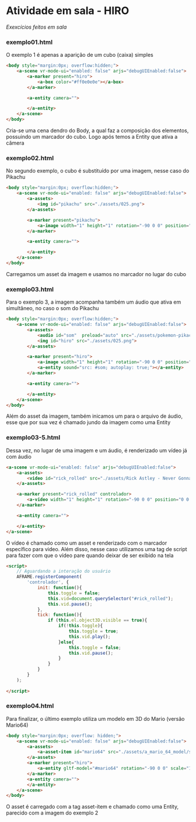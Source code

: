 # Atividade em sala - HIRO

_Exexcícios feitos em sala_

### exemplo01.html

O exemplo 1 é apenas a aparição de um cubo (caixa) simples

```html
<body style="margin:0px; overflow:hidden;">
    <a-scene vr-mode-ui="enabled: false" arjs="debugUIEnabled:false">
        <a-marker present="hiro">
            <a-box color="#ff0e0e0e"></a-box>
        </a-marker>

        <a-entity camera="">

        </a-entity>
    </a-scene>
</body>
```

Cria-se uma cena dendro do Body, a qual faz a composição dos elementos, possuindo um marcador do cubo. Logo após temos a Entity que ativa a câmera

### exemplo02.html

No segundo exemplo, o cubo é substituído por uma imagem, nesse caso do Pikachu

```html
<body style="margin:0px; overflow:hidden;">
    <a-scene vr-mode-ui="enabled: false" arjs="debugUIEnabled:false">
        <a-assets>
            <img id="pikachu" src="./assets/025.png">
        </a-assets>

        <a-marker present="pikachu">
            <a-image width="1" height="1" rotation="-90 0 0" position="0 0 0" src="#pikachu"></a-image>
        </a-marker>

        <a-entity camera="">

        </a-entity>
    </a-scene>
</body>
```

Carregamos um asset da imagem e usamos no marcador no lugar do cubo

### exemplo03.html

Para o exemplo 3, a imagem acompanha também um áudio que ativa em simultâneo, no caso o som do Pikachu

```html
<body style="margin:0px; overflow:hidden;">
    <a-scene vr-mode-ui="enabled: false" arjs="debugUIEnabled:false">
        <a-assets>
            <audio id="som"  preload="auto" src="./assets/pokemon-pikachu-sound-effect-for-editing-128-ytshorts.savetube.me.mp3"></audio>
            <img id="hiro" src="./assets/025.png">
        </a-assets>

        <a-marker present="hiro">
            <a-image width="1" height="1" rotation="-90 0 0" position="0 0 0" src="#hiro"></a-image>
            <a-entity sound="src: #som; autoplay: true;"></a-entity>
        </a-marker>

        <a-entity camera="">

        </a-entity>
    </a-scene>
</body>
```

Além do asset da imagem, também inicamos um para o arquivo de áudio, esse que por sua vez é chamado jundo da imagem como uma Entity

### exemplo03-5.html

Dessa vez, no lugar de uma imagem e um áudio, é renderizado um vídeo já com áudio

```html
<a-scene vr-mode-ui="enabled: false" arjs="debugUIEnabled:false">
    <a-assets>  
        <video id="rick_rolled" src="./assets/Rick Astley - Never Gonna Give You Up.mp4" autoplay loop></video>
    </a-assets>

    <a-marker present="rick_rolled" controlador>
        <a-video width="1" height="1" rotation="-90 0 0" position="0 0 0" src="#rick_rolled"></a-video>
    </a-marker>

    <a-entity camera="">

    </a-entity>
</a-scene>
```

O vídeo é chamado como um asset e renderizado com o marcador específico para video. Além disso, nesse caso utilizamos uma tag de script para fazer com que o vídeo pare quando deixar de ser exibido na tela

```html
<script>
    // Aguardando a interação do usuário
    AFRAME.registerComponent(
        'controlador', {
            init: function(){
                this.toggle = false;
                this.vid=document.querySelector("#rick_rolled");
                this.vid.pause();
            },
            tick: function(){
                if (this.el.object3D.visible == true){
                    if(!this.toggle){
                        this.toggle = true;
                        this.vid.play();
                    }else{
                        this.toggle = false;
                        this.vid.pause();
                    }
                }
            }
        }
    );
    
</script>
```

### exemplo04.html

Para finalizar, o último exemplo utiliza um modelo em 3D do Mario (versão Mario64)

```html
<body style="margin:0px; overflow: hidden;">
    <a-scene vr-mode-ui="enabled: false" arjs="debugUIEnabled:false">
        <a-assets>
            <a-asset-item id="mario64" src="./assets/a_mario_64_model/scene.gltf"></a-asset-item>
        </a-assets>
        <a-marker present="hiro">
            <a-entity gltf-model="#mario64" rotation="-90 0 0" scale="10 10 10"></a-entity>
        </a-marker>
        <a-entity camera="">
        </a-entity>
    </a-scene>
</body>
```

O asset é carregado com a tag asset-item e chamado como uma Entity, parecido com a imagem do exemplo 2